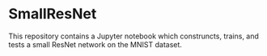 # SmallResNet
This repository contains a Jupyter notebook which construncts, trains, and tests a small ResNet network on the MNIST dataset.
